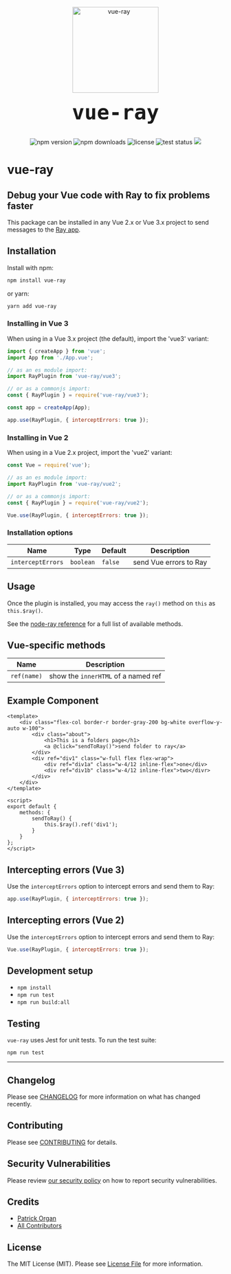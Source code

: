 <p align="center">
    <img src="https://static.permafrost.dev/images/vue-ray/vue-ray-logo.png" alt="vue-ray" height="200" style="block">
    <br><br>
    <code style="font-size:3.0rem;"><strong>vue-ray</strong></code>
    <br><br>
</p>

<p align="center">
    <img src="https://shields.io/npm/v/vue-ray" alt="npm version"> <img src="https://shields.io/npm/dt/vue-ray" alt="npm downloads"> <img src="https://shields.io/github/license/permafrost-dev/vue-ray" alt="license"> <img src="https://github.com/permafrost-dev/vue-ray/workflows/Run%20Tests/badge.svg?branch=main" alt="test status"> <img src="https://codecov.io/gh/permafrost-dev/vue-ray/branch/main/graph/badge.svg?token=YW2BTKSNEO"/>
</p>

# vue-ray

## Debug your Vue code with Ray to fix problems faster

This package can be installed in any Vue 2.x or Vue 3.x project to send messages to the [Ray app](https://myray.app).

## Installation

Install with npm:

```bash
npm install vue-ray
```

or yarn:

```bash
yarn add vue-ray
```

### Installing in Vue 3

When using in a Vue 3.x project (the default), import the 'vue3' variant:

```js 
import { createApp } from 'vue';
import App from './App.vue';

// as an es module import:
import RayPlugin from 'vue-ray/vue3';

// or as a commonjs import:
const { RayPlugin } = require('vue-ray/vue3');

const app = createApp(App);

app.use(RayPlugin, { interceptErrors: true });
```

### Installing in Vue 2

When using in a Vue 2.x project, import the 'vue2' variant:

```js 
const Vue = require('vue');

// as an es module import:
import RayPlugin from 'vue-ray/vue2';

// or as a commonjs import:
const { RayPlugin } = require('vue-ray/vue2');

Vue.use(RayPlugin, { interceptErrors: true });
```

### Installation options

| Name | Type | Default | Description |
| --- | --- | --- | --- |
| `interceptErrors` | `boolean` | `false` | send Vue errors to Ray |

## Usage

Once the plugin is installed, you may access the `ray()` method on `this` as `this.$ray()`.

See the [node-ray reference](https://github.com/permafrost-dev/node-ray#reference) for a full list of available methods.

## Vue-specific methods

| Name | Description |
| --- | --- |
| `ref(name)` | show the `innerHTML` of a named ref |


## Example Component

```vue
<template>
    <div class="flex-col border-r border-gray-200 bg-white overflow-y-auto w-100">
        <div class="about">
            <h1>This is a folders page</h1>
            <a @click="sendToRay()">send folder to ray</a>
        </div>
        <div ref="div1" class="w-full flex flex-wrap">
            <div ref="div1a" class="w-4/12 inline-flex">one</div>
            <div ref="div1b" class="w-4/12 inline-flex">two</divr>
        </div>
    </div>
</template>

<script>
export default {
    methods: {
        sendToRay() {
            this.$ray().ref('div1');
        }
    }
};
</script>
```

## Intercepting errors (Vue 3)

Use the `interceptErrors` option to intercept errors and send them to Ray:

```js
app.use(RayPlugin, { interceptErrors: true });
```

## Intercepting errors (Vue 2)

Use the `interceptErrors` option to intercept errors and send them to Ray:

```js
Vue.use(RayPlugin, { interceptErrors: true });
```

## Development setup

- `npm install`
- `npm run test`
- `npm run build:all`

## Testing

`vue-ray` uses Jest for unit tests.  To run the test suite:

`npm run test`

---

## Changelog

Please see [CHANGELOG](CHANGELOG.md) for more information on what has changed recently.

## Contributing

Please see [CONTRIBUTING](.github/CONTRIBUTING.md) for details.

## Security Vulnerabilities

Please review [our security policy](../../security/policy) on how to report security vulnerabilities.

## Credits

- [Patrick Organ](https://github.com/patinthehat)
- [All Contributors](../../contributors)

## License

The MIT License (MIT). Please see [License File](LICENSE) for more information.
